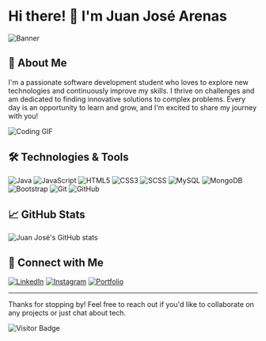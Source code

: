 # Hi there! 👋 I'm Juan José Arenas

![Banner]([https://your-banner-image-url.com/banner.png](https://github.com/jarenas1/jarenas1.github.io/blob/main/public/img/logo.png?raw=true))

## 🚀 About Me

I'm a passionate software development student who loves to explore new technologies and continuously improve my skills. I thrive on challenges and am dedicated to finding innovative solutions to complex problems. Every day is an opportunity to learn and grow, and I'm excited to share my journey with you!

![Coding GIF]([https://media.giphy.com/media/LmNwrBhejkK9EFP504/giphy.gif](https://i.pinimg.com/originals/e4/26/70/e426702edf874b181aced1e2fa5c6cde.gif))

## 🛠 Technologies & Tools

![Java](https://img.shields.io/badge/Java-ED8B00?style=for-the-badge&logo=java&logoColor=white)
![JavaScript](https://img.shields.io/badge/JavaScript-F7DF1E?style=for-the-badge&logo=javascript&logoColor=black)
![HTML5](https://img.shields.io/badge/HTML5-E34F26?style=for-the-badge&logo=html5&logoColor=white)
![CSS3](https://img.shields.io/badge/CSS3-1572B6?style=for-the-badge&logo=css3&logoColor=white)
![SCSS](https://img.shields.io/badge/SCSS-CC6699?style=for-the-badge&logo=sass&logoColor=white)
![MySQL](https://img.shields.io/badge/MySQL-00000F?style=for-the-badge&logo=mysql&logoColor=white)
![MongoDB](https://img.shields.io/badge/MongoDB-4EA94B?style=for-the-badge&logo=mongodb&logoColor=white)
![Bootstrap](https://img.shields.io/badge/Bootstrap-563D7C?style=for-the-badge&logo=bootstrap&logoColor=white)
![Git](https://img.shields.io/badge/Git-F05032?style=for-the-badge&logo=git&logoColor=white)
![GitHub](https://img.shields.io/badge/GitHub-181717?style=for-the-badge&logo=github&logoColor=white)

## 📈 GitHub Stats

![Juan José's GitHub stats](https://github-readme-stats.vercel.app/api?username=jarenas1&show_icons=true&theme=radical)

## 🔗 Connect with Me

[![LinkedIn](https://img.shields.io/badge/LinkedIn-0A66C2?style=for-the-badge&logo=linkedin&logoColor=white)](https://www.linkedin.com/in/your-linkedin-profile)
[![Instagram](https://img.shields.io/badge/Instagram-E4405F?style=for-the-badge&logo=instagram&logoColor=white)](https://www.instagram.com/juan______a07)
[![Portfolio](https://img.shields.io/badge/Portfolio-000000?style=for-the-badge&logo=github-pages&logoColor=white)](https://jarenas1.github.io)

---

Thanks for stopping by! Feel free to reach out if you'd like to collaborate on any projects or just chat about tech.

![Visitor Badge](https://visitor-badge.glitch.me/badge?page_id=your-github-username)
